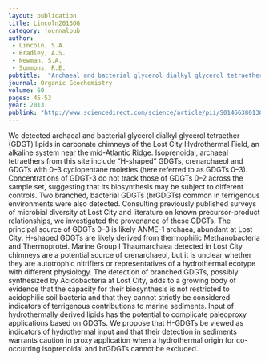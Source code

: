 ```yaml
---
layout: publication
title: Lincoln2013OG
category: journalpub
author: 
 - Lincoln, S.A. 
 - Bradley, A.S. 
 - Newman, S.A. 
 - Summons, R.E. 
pubtitle:  "Archaeal and bacterial glycerol dialkyl glycerol tetraether lipids in chimneys of the Lost City Hydrothermal Field"
journal: Organic Geochemistry 
volume: 60 
pages: 45-53 
year: 2013
publink: "http://www.sciencedirect.com/science/article/pii/S0146638013000934"
---
```

We detected archaeal and bacterial glycerol dialkyl glycerol tetraether (GDGT) lipids in carbonate chimneys of the Lost City Hydrothermal Field, an alkaline system near the mid-Atlantic Ridge. Isoprenoidal, archaeal tetraethers from this site include “H-shaped” GDGTs, crenarchaeol and GDGTs with 0–3 cyclopentane moieties (here referred to as GDGTs 0–3). Concentrations of GDGT-3 do not track those of GDGTs 0–2 across the sample set, suggesting that its biosynthesis may be subject to different controls. Two branched, bacterial GDGTs (brGDGTs) common in terrigenous environments were also detected. Consulting previously published surveys of microbial diversity at Lost City and literature on known precursor-product relationships, we investigated the provenance of these GDGTs. The principal source of GDGTs 0–3 is likely ANME-1 archaea, abundant at Lost City. H-shaped GDGTs are likely derived from thermophilic Methanobacteria and Thermoprotei. Marine Group I Thaumarchaea detected in Lost City chimneys are a potential source of crenarchaeol, but it is unclear whether they are autotrophic nitrifiers or representatives of a hydrothermal ecotype with different physiology. The detection of branched GDGTs, possibly synthesized by Acidobacteria at Lost City, adds to a growing body of evidence that the capacity for their biosynthesis is not restricted to acidophilic soil bacteria and that they cannot strictly be considered indicators of terrigenous contributions to marine sediments. Input of hydrothermally derived lipids has the potential to complicate paleoproxy applications based on GDGTs. We propose that H-GDGTs be viewed as indicators of hydrothermal input and that their detection in sediments warrants caution in proxy application when a hydrothermal origin for co-occurring isoprenoidal and brGDGTs cannot be excluded.